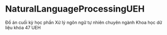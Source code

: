 # NaturalLanguageProcessingUEH
Đồ án cuối kỳ học phần Xử lý ngôn ngữ tự nhiên chuyên ngành Khoa học dữ liệu khóa 47 UEH
